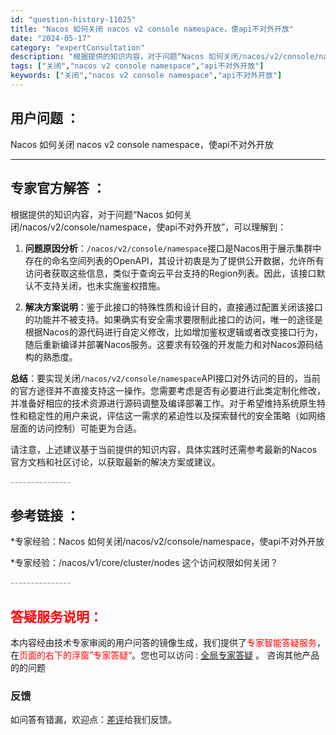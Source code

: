 ```yaml
---
id: "question-history-11025"
title: "Nacos 如何关闭 nacos v2 console namespace，使api不对外开放"
date: "2024-05-17"
category: "expertConsultation"
description: "根据提供的知识内容，对于问题“Nacos 如何关闭/nacos/v2/console/namespace，使api不对外开放”，可以理解到：1. **问题原因分析**：`/nacos/v2/console/namespace`接口是Nacos用于展示集群中存在的命名空间列表的OpenAPI，其设计初"
tags: ["关闭","nacos v2 console namespace","api不对外开放"]
keywords: ["关闭","nacos v2 console namespace","api不对外开放"]
---
```


## 用户问题 ： 
 Nacos 如何关闭 nacos v2 console namespace，使api不对外开放  

---------------
## 专家官方解答 ：

根据提供的知识内容，对于问题“Nacos 如何关闭/nacos/v2/console/namespace，使api不对外开放”，可以理解到：

1. **问题原因分析**：`/nacos/v2/console/namespace`接口是Nacos用于展示集群中存在的命名空间列表的OpenAPI，其设计初衷是为了提供公开数据，允许所有访问者获取这些信息，类似于查询云平台支持的Region列表。因此，该接口默认不支持关闭，也未实施鉴权措施。

2. **解决方案说明**：鉴于此接口的特殊性质和设计目的，直接通过配置关闭该接口的功能并不被支持。如果确实有安全需求要限制此接口的访问，唯一的途径是根据Nacos的源代码进行自定义修改，比如增加鉴权逻辑或者改变接口行为，随后重新编译并部署Nacos服务。这要求有较强的开发能力和对Nacos源码结构的熟悉度。

**总结**：要实现关闭`/nacos/v2/console/namespace`API接口对外访问的目的，当前的官方途径并不直接支持这一操作。您需要考虑是否有必要进行此类定制化修改，并准备好相应的技术资源进行源码调整及编译部署工作。对于希望维持系统原生特性和稳定性的用户来说，评估这一需求的紧迫性以及探索替代的安全策略（如网络层面的访问控制）可能更为合适。

请注意，上述建议基于当前提供的知识内容，具体实践时还需参考最新的Nacos官方文档和社区讨论，以获取最新的解决方案或建议。


<font color="#949494">---------------</font> 


## 参考链接 ：

*专家经验：Nacos 如何关闭/nacos/v2/console/namespace，使api不对外开放 
 
 *专家经验：/nacos/v1/core/cluster/nodes 这个访问权限如何关闭？ 


 <font color="#949494">---------------</font> 
 


## <font color="#FF0000">答疑服务说明：</font> 

本内容经由技术专家审阅的用户问答的镜像生成，我们提供了<font color="#FF0000">专家智能答疑服务</font>，在<font color="#FF0000">页面的右下的浮窗”专家答疑“</font>。您也可以访问 : [全局专家答疑](https://answer.opensource.alibaba.com/docs/intro) 。 咨询其他产品的的问题

### 反馈
如问答有错漏，欢迎点：[差评](https://ai.nacos.io/user/feedbackByEnhancerGradePOJOID?enhancerGradePOJOId=13714)给我们反馈。
